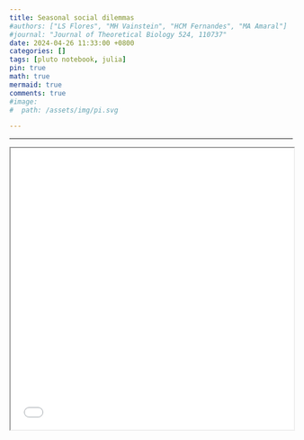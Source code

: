 ```yaml
---
title: Seasonal social dilemmas
#authors: ["LS Flores", "MH Vainstein", "HCM Fernandes", "MA Amaral"]
#journal: "Journal of Theoretical Biology 524, 110737"
date: 2024-04-26 11:33:00 +0800
categories: []
tags: [pluto notebook, julia]
pin: true
math: true
mermaid: true
comments: true
#image:
#  path: /assets/img/pi.svg

---
```

<hr>


<iframe src="/pluto-notebooks/notebook.html" width="100%" height="500px"></iframe>
